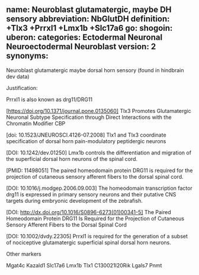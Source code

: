 name: Neuroblast glutamatergic, maybe DH sensory
abbreviation: NbGlutDH
definition: +Tlx3 +Prrxl1 +Lmx1b +Slc17a6
go:
shogoin: 
uberon:
categories: Ectodermal Neuronal Neuroectodermal Neuroblast
version: 2
synonyms:
---

Neuroblast glutamatergic maybe dorsal horn sensory (found in hindbrain dev data)

Justification:

Prrxl1 is also known as drg11/DRG11

[https://doi.org/10.1371/journal.pone.0135060] Tlx3 Promotes Glutamatergic Neuronal Subtype Specification through Direct Interactions with the Chromatin Modifier CBP

[doi:  10.1523/JNEUROSCI.4126-07.2008] Tlx1 and Tlx3 coordinate specification of dorsal horn pain-modulatory peptidergic neurons

[DOI: 10.1242/dev.01250] Lmx1b controls the differentiation and migration of the superficial dorsal horn neurons of the spinal cord.

[PMID: 11498051] The paired homeodomain protein DRG11 is required for the projection of cutaneous sensory afferent fibers to the dorsal spinal cord.

[DOI: 10.1016/j.modgep.2006.09.003] The homeodomain transcription factor drg11 is expressed in primary sensory neurons and their putative CNS targets during embryonic development of the zebrafish.

[DOI: http://dx.doi.org/10.1016/S0896-6273(01)00341-5] The Paired Homeodomain Protein DRG11 Is Required for the Projection of Cutaneous Sensory Afferent Fibers to the Dorsal Spinal Cord

[DOI: 10.1002/dvdy.22305] Prrxl1 is required for the generation of a subset of nociceptive glutamatergic superficial spinal dorsal horn neurons.

Other markers

Mgat4c
Kazald1
Slc17a6
Lmx1b
Tlx1 
C130021I20Rik
Lgals7
Pnmt